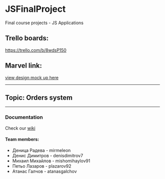 # JSFinalProject
Final course projects - JS Applications
<h2>Trello boards:</h2><a href="https://trello.com/b/8wdsP150" target="_blank">https://trello.com/b/8wdsP150</a>
<h2>Marvel link:</h2><a href="https://marvelapp.com/2796cf7" target="_blank"> view design mock up here</a>
<hr>
<h2>Topic: Orders system</h2>
<hr>
<h3>Documentation</h3>
 Check our <a href="https://github.com/mirmeleon/JSFinalProject/wiki" target="_blank">wiki</a>



<h4>Team members:</h4>
<Ul>
<li>Деница Радева - mirmeleon</li>
<li>Денис Димитров - denisdimitrov7</li>
<li>Михаил Михайлов	- mishomihaylov91</li>
<li>Петьо Лазаров	- plazarov92</li>
<li>Атанас Галчов - atanasgalchov</li>
</ul>
